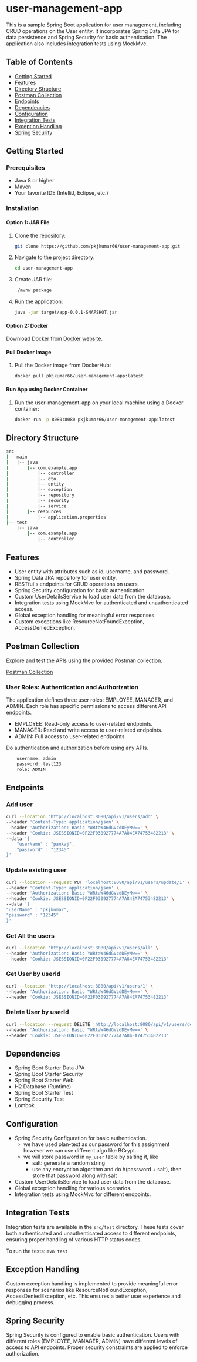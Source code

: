 # user-management-app

This is a sample Spring Boot application for user management, including CRUD operations on the User entity. It incorporates Spring Data JPA for data persistence and Spring Security for basic authentication. The application also includes integration tests using MockMvc.


## Table of Contents

- [Getting Started](#getting-started)
- [Features](#features)
- [Directory Structure](#directory)
- [Postman Collection](#postman-collection)
- [Endpoints](#endpoints)
- [Dependencies](#dependencies)
- [Configuration](#configuration)
- [Integration Tests](#integration-tests)
- [Exception Handling](#exception-handling)
- [Spring Security](#spring-security)

## Getting Started

### Prerequisites

- Java 8 or higher
- Maven
- Your favorite IDE (IntelliJ, Eclipse, etc.)

### Installation

#### Option 1: JAR File

1. Clone the repository:

    ```bash
    git clone https://github.com/pkjkumar66/user-management-app.git
    ```

2. Navigate to the project directory:

    ```bash
    cd user-management-app
    ```

3. Create JAR file:

    ```bash
    ./mvnw package
    ```

4. Run the application:

    ```bash
    java -jar target/app-0.0.1-SNAPSHOT.jar
    ```

#### Option 2: Docker

Download Docker from [Docker website](https://www.docker.com/products/docker-desktop/).

#### Pull Docker Image

1. Pull the Docker image from DockerHub:

    ```bash
    docker pull pkjkumar66/user-management-app:latest
    ```

#### Run App using Docker Container

1. Run the user-management-app on your local machine using a Docker container:

    ```bash
    docker run -p 8080:8080 pkjkumar66/user-management-app:latest
    ```

## Directory Structure

```bash
src
|-- main
|   |-- java
|       |-- com.example.app
|           |-- controller
|           |-- dto
|           |-- entity
|           |-- exception
|           |-- repository
|           |-- security
|           |-- service
|       |-- resources
|           |-- application.properties
|-- test
    |-- java
        |-- com.example.app
            |-- controller
```

## Features

- User entity with attributes such as id, username, and password.
- Spring Data JPA repository for user entity.
- RESTful's endpoints for CRUD operations on users.
- Spring Security configuration for basic authentication.
- Custom UserDetailsService to load user data from the database.
- Integration tests using MockMvc for authenticated and unauthenticated access.
- Global exception handling for meaningful error responses.
- Custom exceptions like ResourceNotFoundException, AccessDeniedException.



## Postman Collection

Explore and test the APIs using the provided Postman collection.

[Postman Collection](https://documenter.getpostman.com/view/25669291/2s9YeLWoU9)

### User Roles: Authentication and Authorization
The application defines three user roles: EMPLOYEE, MANAGER, and ADMIN. Each role has specific permissions to access different API endpoints.

- EMPLOYEE: Read-only access to user-related endpoints.
- MANAGER: Read and write access to user-related endpoints.
- ADMIN: Full access to user-related endpoints.

Do authentication and authorization before using any APIs.

```bash
    username: admin
    password: test123
    role: ADMIN
```

## Endpoints

### Add user

```bash
curl --location 'http://localhost:8080/api/v1/users/add' \
--header 'Content-Type: application/json' \
--header 'Authorization: Basic YWRtaW46dGVzdDEyMw==' \
--header 'Cookie: JSESSIONID=0F22F030927774A7A84EA74753482213' \
--data '{
    "userName" : "pankaj",
    "password" : "12345"
}'
```

### Update existing user

```bash
curl --location --request PUT 'localhost:8080/api/v1/users/update/1' \
--header 'Content-Type: application/json' \
--header 'Authorization: Basic YWRtaW46dGVzdDEyMw==' \
--header 'Cookie: JSESSIONID=0F22F030927774A7A84EA74753482213' \
--data '{
"userName" : "pkjkumar",
"password" : "12345"
}'
```

### Get All the users

```bash
curl --location 'http://localhost:8080/api/v1/users/all' \
--header 'Authorization: Basic YWRtaW46dGVzdDEyMw==' \
--header 'Cookie: JSESSIONID=0F22F030927774A7A84EA74753482213'
```

### Get User by userId

```bash
curl --location 'http://localhost:8080/api/v1/users/1' \
--header 'Authorization: Basic YWRtaW46dGVzdDEyMw==' \
--header 'Cookie: JSESSIONID=0F22F030927774A7A84EA74753482213'
```

### Delete User by userId

```bash
curl --location --request DELETE 'http://localhost:8080/api/v1/users/delete/1' \
--header 'Authorization: Basic YWRtaW46dGVzdDEyMw==' \
--header 'Cookie: JSESSIONID=0F22F030927774A7A84EA74753482213'
```

## Dependencies

- Spring Boot Starter Data JPA
- Spring Boot Starter Security
- Spring Boot Starter Web
- H2 Database (Runtime)
- Spring Boot Starter Test
- Spring Security Test
- Lombok

## Configuration

- Spring Security Configuration for basic authentication.
  - we have used plan-text as our password for this assignment however we can use different algo like BCrypt..
  - we will store password in `my_user` table by salting it, like 
    - salt: generate a random string
    - use any encryption algorithm and do h(password + salt), then store that password along with salt
- Custom UserDetailsService to load user data from the database.
- Global exception handling for various scenarios.
- Integration tests using MockMvc for different endpoints.

## Integration Tests

Integration tests are available in the `src/test` directory. These tests cover both authenticated and unauthenticated access to different endpoints, ensuring proper handling of various HTTP status codes.

To run the tests: `mvn test`

## Exception Handling

Custom exception handling is implemented to provide meaningful error responses for scenarios like ResourceNotFoundException, AccessDeniedException, etc. This ensures a better user experience and debugging process.

## Spring Security

Spring Security is configured to enable basic authentication. Users with different roles (EMPLOYEE, MANAGER, ADMIN) have different levels of access to API endpoints. Proper security constraints are applied to enforce authorization.
